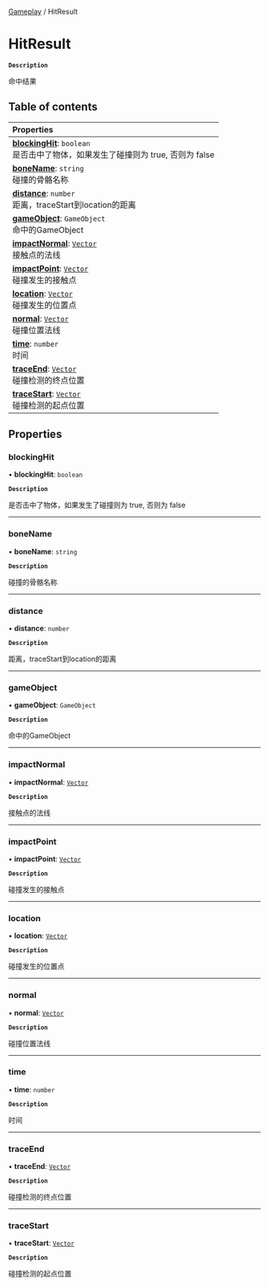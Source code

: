 [Gameplay](../modules/Gameplay.Gameplay.md) / HitResult

# HitResult <Badge type="tip" text="Class" />

**`Description`**

命中结果

## Table of contents

| Properties |
| :-----|
| **[blockingHit](Gameplay.HitResult.md#blockinghit)**: `boolean` <br> 是否击中了物体，如果发生了碰撞则为 true, 否则为 false|
| **[boneName](Gameplay.HitResult.md#bonename)**: `string` <br> 碰撞的骨骼名称|
| **[distance](Gameplay.HitResult.md#distance)**: `number` <br> 距离，traceStart到location的距离|
| **[gameObject](Gameplay.HitResult.md#gameobject)**: `GameObject` <br> 命中的GameObject|
| **[impactNormal](Gameplay.HitResult.md#impactnormal)**: [`Vector`](Type.Vector.md) <br> 接触点的法线|
| **[impactPoint](Gameplay.HitResult.md#impactpoint)**: [`Vector`](Type.Vector.md) <br> 碰撞发生的接触点|
| **[location](Gameplay.HitResult.md#location)**: [`Vector`](Type.Vector.md) <br> 碰撞发生的位置点|
| **[normal](Gameplay.HitResult.md#normal)**: [`Vector`](Type.Vector.md) <br> 碰撞位置法线|
| **[time](Gameplay.HitResult.md#time)**: `number` <br> 时间|
| **[traceEnd](Gameplay.HitResult.md#traceend)**: [`Vector`](Type.Vector.md) <br> 碰撞检测的终点位置|
| **[traceStart](Gameplay.HitResult.md#tracestart)**: [`Vector`](Type.Vector.md) <br> 碰撞检测的起点位置|

## Properties

### blockingHit

• **blockingHit**: `boolean`

**`Description`**

是否击中了物体，如果发生了碰撞则为 true, 否则为 false

___

### boneName

• **boneName**: `string`

**`Description`**

碰撞的骨骼名称

___

### distance

• **distance**: `number`

**`Description`**

距离，traceStart到location的距离

___

### gameObject

• **gameObject**: `GameObject`

**`Description`**

命中的GameObject

___

### impactNormal

• **impactNormal**: [`Vector`](Type.Vector.md)

**`Description`**

接触点的法线

___

### impactPoint

• **impactPoint**: [`Vector`](Type.Vector.md)

**`Description`**

碰撞发生的接触点

___

### location

• **location**: [`Vector`](Type.Vector.md)

**`Description`**

碰撞发生的位置点

___

### normal

• **normal**: [`Vector`](Type.Vector.md)

**`Description`**

碰撞位置法线

___

### time

• **time**: `number`

**`Description`**

时间

___

### traceEnd

• **traceEnd**: [`Vector`](Type.Vector.md)

**`Description`**

碰撞检测的终点位置

___

### traceStart

• **traceStart**: [`Vector`](Type.Vector.md)

**`Description`**

碰撞检测的起点位置
